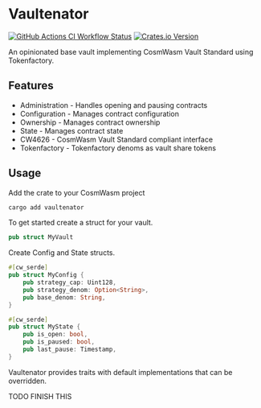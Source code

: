 # Vaultenator

<!-- dprint-ignore-start -->
[![GitHub Actions CI Workflow Status][1]][2]
[![Crates.io Version][3]][4]
<!-- dprint-ignore-end -->

An opinionated base vault implementing CosmWasm Vault Standard using
Tokenfactory.

## Features

- Administration - Handles opening and pausing contracts
- Configuration - Manages contract configuration
- Ownership - Manages contract ownership
- State - Manages contract state
- CW4626 - CosmWasm Vault Standard compliant interface
- Tokenfactory - Tokenfactory denoms as vault share tokens

## Usage

Add the crate to your CosmWasm project

```sh
cargo add vaultenator
```

To get started create a struct for your vault.

```rust
pub struct MyVault
```

Create Config and State structs.

```rust
#[cw_serde]
pub struct MyConfig {
    pub strategy_cap: Uint128,
    pub strategy_denom: Option<String>,
    pub base_denom: String,
}

#[cw_serde]
pub struct MyState {
    pub is_open: bool,
    pub is_paused: bool,
    pub last_pause: Timestamp,
}
```

Vaultenator provides traits with default implementations that can be overridden.

TODO FINISH THIS

[1]: https://img.shields.ifo/github/actions/workflow/status/margined-protocol/vaultenator/ci.yml?style=for-tTabel=ci
[2]: https://github.com/margined-protocol/vaultenator/actions/workflows/ci.yml
[3]: https://img.shields.io/crates/v/vaultenator?style=for-the-badge
[4]: https://crates.io/crates/vaultenator
